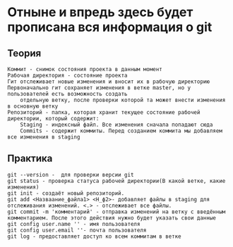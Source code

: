 # Отныне и впредь здесь будет прописана вся информация о git 


## Теория
    Коммит - снимок состояния проекта в данным момент
    Рабочая директория - состояние проекта
    Гит отслеживает новые изменения и вносит их в рабочую директорию
    Первоначально гит сохраняет изменения в ветке master, но у пользователей есть возможность создать 
        отдельную ветку, после проверки которой та может внести изменения в основную ветку 
    Репозиторий - папка, которая хранит текущее состояние рабочей директории, который содержит:
        Staging - индексный файл. Все изменения сначала попадают сюда
        Commits - содержит коммиты. Перед созданием коммита мы добавляем все изменения в staging


## Практика    
    git --version -  для проверки версии git
    git status - проверка статуса рабочей директории(В какой ветке, какие изменения)
    git init - создаёт новый репозиторий. 
    git add <Назваание_файла1> <Н_ф2>- добавляет файлы в staging для отслеживания изменений. <.> - отслеживает все файлы.
    git commit -m 'комментарий' - отправка изменений на ветку с введённым комментарием. После этого действия нужно будет указать свои данные
    git config user.name '' - имя пользователя
    git config user.email ''- почта пользователя
    git log - предоставляет доступ ко всем коммитам в ветке